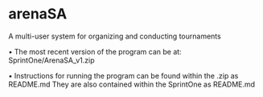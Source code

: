 # arenaSA
A multi-user system for organizing and conducting tournaments

• The most recent version of the program can be at:
                                                    SprintOne/ArenaSA_v1.zip

• Instructions for running the program can be found within the .zip as README.md
They are also contained within the SprintOne as README.md
 
